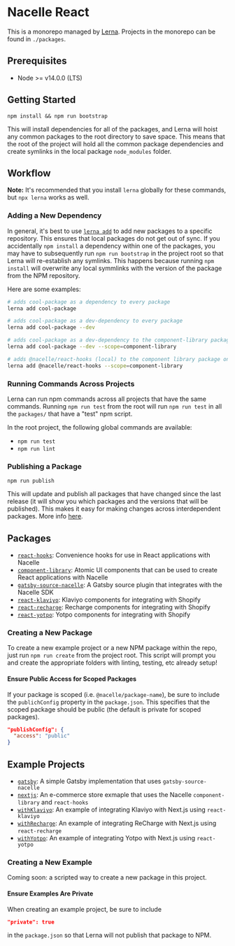 # Nacelle React

This is a monorepo managed by [Lerna](https://github.com/lerna/lerna). Projects in the monorepo can be found in `./packages`.

## Prerequisites

- Node >= v14.0.0 (LTS)

## Getting Started

```
npm install && npm run bootstrap
```

This will install dependencies for all of the packages, and Lerna will hoist any common packages to the root directory to save space. This means that the root of the project will hold all the common package dependencies and create symlinks in the local package `node_modules` folder.

## Workflow

**Note:** It's recommended that you install `lerna` globally for these commands, but `npx lerna` works as well.

### Adding a New Dependency

In general, it's best to use [`lerna add`](https://github.com/lerna/lerna/tree/master/commands/add#readme) to add new packages to a specific repository. This ensures that local packages do not get out of sync. If you accidentally `npm install` a dependency within one of the packages, you may have to subsequently run `npm run bootstrap` in the project root so that Lerna will re-establish any symlinks. This happens because running `npm install` will overwrite any local symmlinks with the version of the package from the NPM repository.

Here are some examples:

```bash
# adds cool-package as a dependency to every package
lerna add cool-package

# adds cool-package as a dev-dependency to every package
lerna add cool-package --dev

# adds cool-package as a dev-dependency to the component-library package only
lerna add cool-package --dev --scope=component-library

# adds @nacelle/react-hooks (local) to the component library package only (and automatically creates appropriate symlinks)
lerna add @nacelle/react-hooks --scope=component-library
```

### Running Commands Across Projects

Lerna can run npm commands across all projects that have the same commands. Running `npm run test` from the root will run `npm run test` in all the `packages/` that have a "test" npm script.

In the root project, the following global commands are available:

- `npm run test`
- `npm run lint`

### Publishing a Package

```
npm run publish
```

This will update and publish all packages that have changed since the last release (it will show you which packages and the versions that will be published). This makes it easy for making changes across interdependent packages. More info [here](https://github.com/lerna/lerna/tree/master/commands/publish#readme).

## Packages

- [`react-hooks`](https://github.com/getnacelle/nacelle-react/tree/master/packages/react-hooks): Convenience hooks for use in React applications with Nacelle
- [`component-library`](https://github.com/getnacelle/nacelle-react/tree/master/packages/component-library): Atomic UI components that can be used to create React applications with Nacelle
- [`gatsby-source-nacelle`](https://github.com/getnacelle/nacelle-react/tree/master/packages/gatsby-source-nacelle): A Gatsby source plugin that integrates with the Nacelle SDK
- [`react-klaviyo`](https://github.com/getnacelle/nacelle-react/tree/master/packages/react-klaviyo): Klaviyo components for integrating with Shopify
- [`react-recharge`](https://github.com/getnacelle/nacelle-react/tree/master/packages/react-recharge): Recharge components for integrating with Shopify
- [`react-yotpo`](https://github.com/getnacelle/nacelle-react/tree/master/packages/react-yotpo): Yotpo components for integrating with Shopify

### Creating a New Package

To create a new example project or a new NPM package within the repo, just run `npm run create` from the project root. This script will prompt you and create the appropriate folders with linting, testing, etc already setup!

#### Ensure Public Access for Scoped Packages

If your package is scoped (i.e. `@nacelle/package-name`), be sure to include the `publichConfig` property in the `package.json`. This specifies that the scoped package should be public (the default is private for scoped packages).

```json
"publishConfig": {
  "access": "public"
}
```

## Example Projects

- [`gatsby`](https://github.com/getnacelle/nacelle-react/tree/master/examples/gatsby): A simple Gatsby implementation that uses `gatsby-source-nacelle`
- [`nextjs`](https://github.com/getnacelle/nacelle-react/tree/master/examples/nextjs): An e-commerce store exmaple that uses the Nacelle `component-library` and `react-hooks`
- [`withKlaviyo`](https://github.com/getnacelle/nacelle-react/tree/master/examples/withKlaviyo): An example of integrating Klaviyo with Next.js using `react-klaviyo`
- [`withRecharge`](https://github.com/getnacelle/nacelle-react/tree/master/examples/withRecharge): An example of integrating ReCharge with Next.js using `react-recharge`
- [`withYotpo`](https://github.com/getnacelle/nacelle-react/tree/master/examples/withYotpo): An example of integrating Yotpo with Next.js using `react-yotpo`

### Creating a New Example

Coming soon: a scripted way to create a new package in this project.

#### Ensure Examples Are Private

When creating an example project, be sure to include

```json
"private": true
```

in the `package.json` so that Lerna will not publish that package to NPM.
